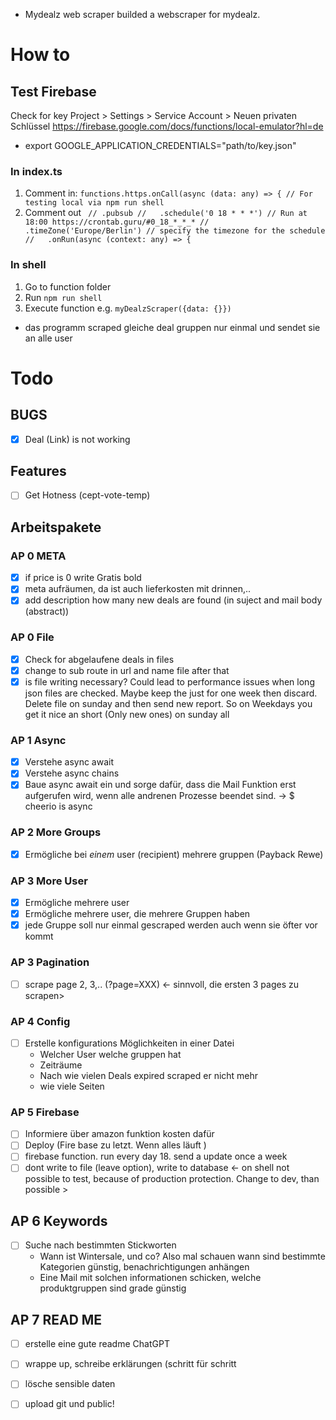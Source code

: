 - Mydealz web scraper
builded a webscraper for mydealz. 

# How to

## Test Firebase
Check  for key Project > Settings > Service Account > Neuen privaten Schlüssel
https://firebase.google.com/docs/functions/local-emulator?hl=de
- export GOOGLE_APPLICATION_CREDENTIALS="path/to/key.json"
### In index.ts
1. Comment in: `functions.https.onCall(async (data: any) => { // For testing local via npm run shell`
2. Comment out `
    // .pubsub
    //   .schedule('0 18 * * *') // Run at 18:00 https://crontab.guru/#0_18_*_*_*
    //   .timeZone('Europe/Berlin') // specify the timezone for the schedule
    //   .onRun(async (context: any) => {`

### In shell
1. Go to function folder
2. Run `npm run shell`
3. Execute function e.g. `myDealzScraper({data: {}})`



- das programm scraped gleiche deal gruppen nur einmal und sendet sie an alle user

# Todo
## BUGS
- [x] Deal (Link) is not working

## Features
- [ ] Get Hotness (cept-vote-temp)

## Arbeitspakete

### AP 0 META
- [x] if price is 0 write Gratis bold
- [x] meta aufräumen, da ist auch lieferkosten mit drinnen,..
- [x] add description how many new deals are found (in suject and mail body (abstract))

### AP 0 File
- [x] Check for abgelaufene deals in files
- [x] change to sub route in url and name file after that
- [x] is file writing necessary? Could lead to performance issues when long json files are checked. Maybe keep the just for one week then discard. Delete file on sunday and then send new report. So on Weekdays you get it nice an short (Only new ones) on sunday all

### AP 1 Async
- [x] Verstehe async await
- [x] Verstehe async chains
- [x] Baue async await ein und sorge dafür, dass die Mail Funktion erst aufgerufen wird, wenn alle andrenen Prozesse beendet sind. -> $ cheerio is async

### AP 2 More Groups
- [x] Ermögliche bei *einem* user (recipient) mehrere gruppen (Payback Rewe)

### AP 3 More User
- [x] Ermögliche mehrere user
- [x] Ermögliche mehrere user, die mehrere Gruppen haben
- [x] jede Gruppe soll nur einmal gescraped werden auch wenn sie öfter vor kommt

### AP 3 Pagination
- [ ] scrape page 2, 3,.. (?page=XXX) <- sinnvoll, die ersten 3 pages zu scrapen>

### AP 4 Config
- [ ] Erstelle konfigurations Möglichkeiten in einer Datei
    - Welcher User welche gruppen hat
    - Zeiträume
    - Nach wie vielen Deals expired scraped er nicht mehr
    - wie viele Seiten

### AP 5 Firebase
- [ ] Informiere über amazon funktion kosten dafür
- [ ] Deploy (Fire base zu letzt. Wenn alles läuft )
- [ ] firebase function. run every day 18. send a update once a week
- [ ] dont write to file (leave option), write to database <- on shell not possible to test, because of production protection. Change to dev, than possible >

## AP 6 Keywords
- [ ] Suche nach bestimmten Stickworten
    - Wann ist Wintersale, und co? Also mal schauen wann sind bestimmte Kategorien günstig, benachrichtigungen anhängen
    - Eine Mail mit solchen informationen schicken, welche produktgruppen sind grade günstig

## AP 7 READ ME
- [ ] erstelle eine gute readme ChatGPT
- [ ] wrappe up, schreibe erklärungen (schritt für schritt
- [ ] lösche sensible daten
- [ ] upload git und public!

